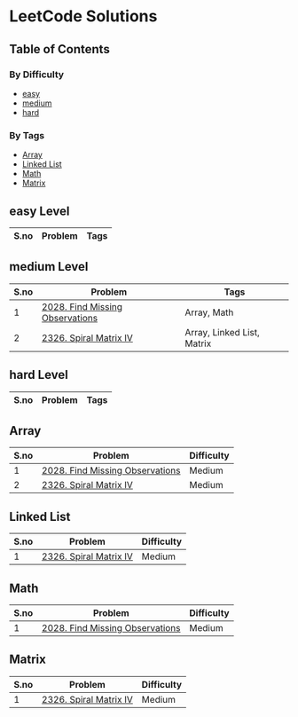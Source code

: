# LeetCode Solutions

## Table of Contents

### By Difficulty
- [easy](#easy-level)
- [medium](#medium-level)
- [hard](#hard-level)

### By Tags
- [Array](#array)
- [Linked List](#linked-list)
- [Math](#math)
- [Matrix](#matrix)

## easy Level
S.no | Problem | Tags 
--- | --- | --- 

## medium Level
S.no | Problem | Tags 
--- | --- | --- 
1 | [2028. Find Missing Observations](https://github.com/your-username/LeetCode-Solutions/tree/master/Medium/2028.%20Find%20Missing%20Observations.cpp) | Array, Math
2 | [2326. Spiral Matrix IV](https://github.com/your-username/LeetCode-Solutions/tree/master/Medium/2326.%20Spiral%20Matrix%20IV.cpp) | Array, Linked List, Matrix

## hard Level
S.no | Problem | Tags 
--- | --- | --- 

## Array
S.no | Problem | Difficulty 
--- | --- | --- 
1 | [2028. Find Missing Observations](https://github.com/your-username/LeetCode-Solutions/tree/master/Medium/2028.%20Find%20Missing%20Observations.cpp) | Medium
2 | [2326. Spiral Matrix IV](https://github.com/your-username/LeetCode-Solutions/tree/master/Medium/2326.%20Spiral%20Matrix%20IV.cpp) | Medium

## Linked List
S.no | Problem | Difficulty 
--- | --- | --- 
1 | [2326. Spiral Matrix IV](https://github.com/your-username/LeetCode-Solutions/tree/master/Medium/2326.%20Spiral%20Matrix%20IV.cpp) | Medium

## Math
S.no | Problem | Difficulty 
--- | --- | --- 
1 | [2028. Find Missing Observations](https://github.com/your-username/LeetCode-Solutions/tree/master/Medium/2028.%20Find%20Missing%20Observations.cpp) | Medium

## Matrix
S.no | Problem | Difficulty 
--- | --- | --- 
1 | [2326. Spiral Matrix IV](https://github.com/your-username/LeetCode-Solutions/tree/master/Medium/2326.%20Spiral%20Matrix%20IV.cpp) | Medium
